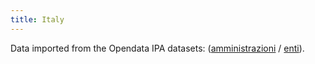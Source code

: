 ```yaml
---
title: Italy
---
```

Data imported from the Opendata IPA datasets:
([amministrazioni](https://indicepa.gov.it/ipa-dati/dataset/amministrazioni)
/ [enti](https://indicepa.gov.it/ipa-dati/dataset/enti)).
